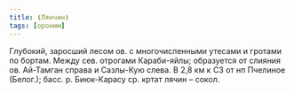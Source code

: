 ```yaml
---
title: ⦗Лянчин⦘
tags: [ороним]
---
```


Глубокий, заросший лесом ов. с многочисленными утесами и гротами по бортам.
Между сев. отрогами Караби-яйлы; образуется от слияния ов. Ай-Тамган справа и
Сазлы-Кую слева. В 2,8 км к СЗ от нп Пчелиное (Белог.); басс. р. Биюк-Карасу ср.
кртат лячин – сокол.
